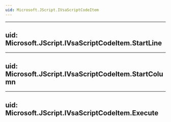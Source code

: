 ```yaml
---
uid: Microsoft.JScript.IVsaScriptCodeItem
---
```


---
uid: Microsoft.JScript.IVsaScriptCodeItem.StartLine
---

---
uid: Microsoft.JScript.IVsaScriptCodeItem.StartColumn
---

---
uid: Microsoft.JScript.IVsaScriptCodeItem.Execute
---
